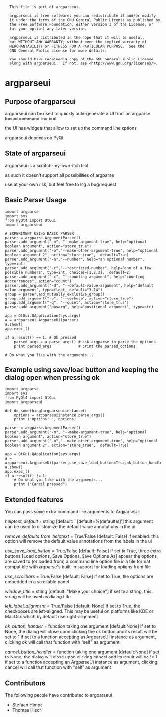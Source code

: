                                                                         
      This file is part of argparseui.
  
      argparseui is free software: you can redistribute it and/or modify
      it under the terms of the GNU General Public License as published by
      the Free Software Foundation, either version 3 of the License, or
      (at your option) any later version.
  
      argparseui is distributed in the hope that it will be useful,
      but WITHOUT ANY WARRANTY; without even the implied warranty of
      MERCHANTABILITY or FITNESS FOR A PARTICULAR PURPOSE.  See the
      GNU General Public License for more details.
  
      You should have received a copy of the GNU General Public License
      along with argparseui.  If not, see <http://www.gnu.org/licenses/>.
                                                                        

argparseui
==========

Purpose of argparseui
---------------------

argparseui can be used to quickly auto-generate a UI
from an argparse based command line tool

the UI has widgets that allow to set up the command line options

argparseui depends on PyQt

State of argparseui
-------------------

argparseui is a scratch-my-own-itch tool

as such it doesn't support all possibilities of argparse

use at your own risk, but feel free to log a bug/request

Basic Parser Usage
------------------
    import argparse
    import sys
    from PyQt4 import QtGui
    import argparseui
    
    # EXPERIMENT USING BASIC PARSER     
    parser = argparse.ArgumentParser()
    parser.add_argument("-m", "--make-argument-true", help="optional boolean argument", action="store_true")
    parser.add_argument("-o","--make-other-argument-true", help="optional boolean argument 2", action="store_true",  default=True)
    parser.add_argument("-n","--number", help="an optional number", type=int)
    parser.add_argument("-r","--restricted-number", help="one of a few possible numbers", type=int, choices=[1,2,3],  default=2)
    parser.add_argument("-c", "--counting-argument", help="counting #occurrences", action="count")
    parser.add_argument("-d", "--default-value-argument", help="default value argument", type=float, default="3.14")
    group = parser.add_mutually_exclusive_group()
    group.add_argument("-v", "--verbose", action="store_true")
    group.add_argument("-q", "--quiet", action="store_true")
    parser.add_argument("posarg", help="positional argument", type=str)

    app = QtGui.QApplication(sys.argv)
    a = argparseui.ArgparseUi(parser)
    a.show()
    app.exec_()

    if a.result() == 1: # Ok pressed
        parsed_args = a.parse_args() # ask argparse to parse the options
        print parsed_args            # print the parsed_options

    # Do what you like with the arguments...

Example using save/load button and keeping the dialog open when pressing ok
-----------------------------------------------------------------------------------------------------
    import argparse
    import sys
    from PyQt4 import QtGui
    import argparseui

    def do_something(argparseuiinstance):
        options = argparseuiinstance.parse_args()
        print ("Options: ", options)
         
    parser = argparse.ArgumentParser()
    parser.add_argument("-m", "--make-argument-true", help="optional boolean argument", action="store_true")
    parser.add_argument("-o","--make-other-argument-true", help="optional boolean argument 2", action="store_true",  default=True)

    app = QtGui.QApplication(sys.argv)
    a =     argparseui.ArgparseUi(parser,use_save_load_button=True,ok_button_handler=do_something)
    a.show()
    app.exec_()
    if a.result() != 1:
        # Do what you like with the arguments...
        print ("Cancel pressed")
 
Extended features
-----------------

You can pass some extra command line arguments to ArgparseUi:

  *helptext_default* = string [default: ' [default=%(default)s]']
  this argument can be used to customize the default value annotations in the ui

  *remove\_defaults\_from_helptext* = True/False [default: False]
  if enabled, this option will remove the default value annotations from 
  the labels in the ui

  *use\_save\_load_button* = True/False [default: False]
  if set to True, three extra buttons [Load options, Save Options, Save Options As] appear
  the options are saved to (or loaded from) a command line option file in a file format compatible with 
  argparse's built-in support for loading options from file

  *use_scrollbars* = True/False [default: False]
  if set to True, the options are embedded in a scrollable panel

  *window_title* = string [default: "Make your choice"]
  if set to a string, this string will be used as dialog title

  *left\_label\_alignment* = True/False [default: None]
  if set to True, the checkboxes are left-aligned. This may be useful on platforms 
  like KDE or MacOsx which by default use right-alignment
  
  *ok\_button\_handler* = function taking one argument [default:None]
  if set to None, the dialog will close upon clicking the ok button and its result will be set to 1
  if set to a function accepting an ArgparseUi instance as argument, clicking ok will call that function 
  with "self" as argument
  
  *cancel\_button\_handler* = function taking one argument [default:None]
  if set to None, the dialog will close upon clicking cancel and its result will be != 1
  if set to a function accepting an ArgparseUi instance as argument, clicking cancel will call that
  function with "self" as argument

Contributors
------------

The following people have contributed to argparseui

  * Stefaan Himpe
  * Thomas Hisch


